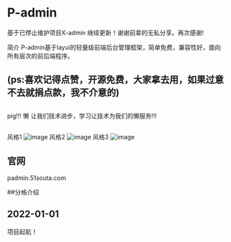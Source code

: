 # P-admin

基于已停止维护项目X-admin 继续更新！谢谢前辈的无私分享。再次感谢!

简介
P-admin基于layui的轻量级前端后台管理框架，简单免费，兼容性好，面向所有层次的前后端程序。
## (ps:喜欢记得点赞，开源免费，大家拿去用，如果过意不去就捐点款，我不介意的)

##
pig!!! 懒 让我们技术进步，学习让技术为我们的懒服务!!!

##
风格1
![image](https://pig-admin.github.io/p-admin/doc/style1.png)
风格2
![image](https://pig-admin.github.io/p-admin/doc/style2.png)
风格3
![image](https://pig-admin.github.io/p-admin/doc/style2.png)
## 官网

padmin.51souta.com

##分格介绍

## 2022-01-01

项目起航！
